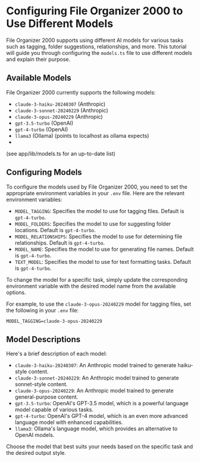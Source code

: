# Configuring File Organizer 2000 to Use Different Models

File Organizer 2000 supports using different AI models for various tasks such as tagging, folder suggestions, relationships, and more. This tutorial will guide you through configuring the `models.ts` file to use different models and explain their purpose.

## Available Models

File Organizer 2000 currently supports the following models:

- `claude-3-haiku-20240307` (Anthropic)
- `claude-3-sonnet-20240229` (Anthropic)
- `claude-3-opus-20240229` (Anthropic)
- `gpt-3.5-turbo` (OpenAI)
- `gpt-4-turbo` (OpenAI)
- `llama3` (Ollama) (points to localhost as ollama expects)
- 
(see app/lib/models.ts for an up-to-date list)

## Configuring Models

To configure the models used by File Organizer 2000, you need to set the appropriate environment variables in your `.env` file. Here are the relevant environment variables:

- `MODEL_TAGGING`: Specifies the model to use for tagging files. Default is `gpt-4-turbo`.
- `MODEL_FOLDERS`: Specifies the model to use for suggesting folder locations. Default is `gpt-4-turbo`.
- `MODEL_RELATIONSHIPS`: Specifies the model to use for determining file relationships. Default is `gpt-4-turbo`.
- `MODEL_NAME`: Specifies the model to use for generating file names. Default is `gpt-4-turbo`.
- `TEXT_MODEL`: Specifies the model to use for text formatting tasks. Default is `gpt-4-turbo`.

To change the model for a specific task, simply update the corresponding environment variable with the desired model name from the available options.

For example, to use the `claude-3-opus-20240229` model for tagging files, set the following in your `.env` file:

```
MODEL_TAGGING=claude-3-opus-20240229
```

## Model Descriptions

Here's a brief description of each model:

- `claude-3-haiku-20240307`: An Anthropic model trained to generate haiku-style content.
- `claude-3-sonnet-20240229`: An Anthropic model trained to generate sonnet-style content.
- `claude-3-opus-20240229`: An Anthropic model trained to generate general-purpose content.
- `gpt-3.5-turbo`: OpenAI's GPT-3.5 model, which is a powerful language model capable of various tasks.
- `gpt-4-turbo`: OpenAI's GPT-4 model, which is an even more advanced language model with enhanced capabilities.
- `llama3`: Ollama's language model, which provides an alternative to OpenAI models.

Choose the model that best suits your needs based on the specific task and the desired output style.
